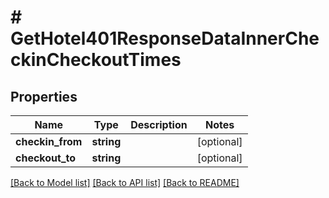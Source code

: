 # # GetHotel401ResponseDataInnerCheckinCheckoutTimes

## Properties

Name | Type | Description | Notes
------------ | ------------- | ------------- | -------------
**checkin_from** | **string** |  | [optional]
**checkout_to** | **string** |  | [optional]

[[Back to Model list]](../../README.md#models) [[Back to API list]](../../README.md#endpoints) [[Back to README]](../../README.md)
